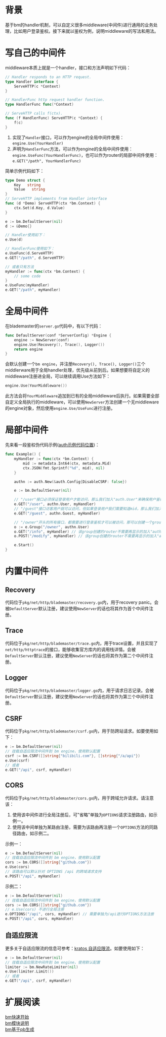 # 背景

基于bm的handler机制，可以自定义很多middleware(中间件)进行通用的业务处理，比如用户登录鉴权。接下来就以鉴权为例，说明middleware的写法和用法。

# 写自己的中间件

middleware本质上就是一个handler，接口和方法声明如下代码：

```go
// Handler responds to an HTTP request.
type Handler interface {
	ServeHTTP(c *Context)
}

// HandlerFunc http request handler function.
type HandlerFunc func(*Context)

// ServeHTTP calls f(ctx).
func (f HandlerFunc) ServeHTTP(c *Context) {
	f(c)
}
```

1. 实现了`Handler`接口，可以作为engine的全局中间件使用：`engine.Use(YourHandler)`
2. 声明为`HandlerFunc`方法，可以作为engine的全局中间件使用：`engine.UseFunc(YourHandlerFunc)`，也可以作为router的局部中间件使用：`e.GET("/path", YourHandlerFunc)`

简单示例代码如下：

```go
type Demo struct {
	Key   string
	Value   string
}
// ServeHTTP implements from Handler interface
func (d *Demo) ServeHTTP(ctx *bm.Context) {
	ctx.Set(d.Key, d.Value)
}

e := bm.DefaultServer(nil)
d := &Demo{}

// Handler使用如下：
e.Use(d)

// HandlerFunc使用如下：
e.UseFunc(d.ServeHTTP)
e.GET("/path", d.ServeHTTP)

// 或者只有方法
myHandler := func(ctx *bm.Context) {
    // some code
}
e.UseFunc(myHandler)
e.GET("/path", myHandler)
```

# 全局中间件

在blademaster的`server.go`代码中，有以下代码：

```go
func DefaultServer(conf *ServerConfig) *Engine {
	engine := NewServer(conf)
	engine.Use(Recovery(), Trace(), Logger())
	return engine
}
```

会默认创建一个`bm engine`，并注册`Recovery(), Trace(), Logger()`三个middlerware用于全局handler处理，优先级从前到后。如果想要将自定义的middleware注册进全局，可以继续调用Use方法如下：

```go
engine.Use(YourMiddleware())
```

此方法会将`YourMiddleware`追加到已有的全局middleware后执行。如果需要全部自定义全局执行的middleware，可以使用`NewServer`方法创建一个无middleware的engine对象，然后使用`engine.Use/UseFunc`进行注册。

# 局部中间件

先来看一段鉴权伪代码示例([auth示例代码位置](https://github.com/VurtneYang/kratos/tree/master/example/blademaster/middleware/auth))：

```go
func Example() {
	myHandler := func(ctx *bm.Context) {
		mid := metadata.Int64(ctx, metadata.Mid)
		ctx.JSON(fmt.Sprintf("%d", mid), nil)
	}

	authn := auth.New(&auth.Config{DisableCSRF: false})

	e := bm.DefaultServer(nil)

	// "/user"接口必须保证登录用户才能访问，那么我们加入"auth.User"来确保用户鉴权通过，才能进入myHandler进行业务逻辑处理
	e.GET("/user", authn.User, myHandler)
	// "/guest"接口访客用户就可以访问，但如果登录用户我们需要知道mid，那么我们加入"auth.Guest"来尝试鉴权获取mid，但肯定会继续执行myHandler进行业务逻辑处理
	e.GET("/guest", authn.Guest, myHandler)

    // "/owner"开头的所有接口，都需要进行登录鉴权才可以被访问，那可以创建一个group并加入"authn.User"
	o := e.Group("/owner", authn.User)
	o.GET("/info", myHandler) // 该group创建的router不需要再显示的加入"authn.User"
	o.POST("/modify", myHandler) // 该group创建的router不需要再显示的加入"authn.User"

	e.Start()
}
```

# 内置中间件

## Recovery

代码位于`pkg/net/http/blademaster/recovery.go`内，用于recovery panic。会被`DefaultServer`默认注册，建议使用`NewServer`的话也将其作为首个中间件注册。

## Trace

代码位于`pkg/net/http/blademaster/trace.go`内，用于trace设置，并且实现了`net/http/httptrace`的接口，能够收集官方库内的调用栈详情。会被`DefaultServer`默认注册，建议使用`NewServer`的话也将其作为第二个中间件注册。

## Logger

代码位于`pkg/net/http/blademaster/logger.go`内，用于请求日志记录。会被`DefaultServer`默认注册，建议使用`NewServer`的话也将其作为第三个中间件注册。

## CSRF

代码位于`pkg/net/http/blademaster/csrf.go`内，用于防跨站请求。如要使用如下：

```go
e := bm.DefaultServer(nil)
// 挂载自适应限流中间件到 bm engine，使用默认配置
csrf := bm.CSRF([]string{"bilibili.com"}, []string{"/a/api"})
e.Use(csrf)
// 或者
e.GET("/api", csrf, myHandler)
```

## CORS

代码位于`pkg/net/http/blademaster/cors.go`内，用于跨域允许请求。请注意该：
1. 使用该中间件进行全局注册后，可"省略"单独为`OPTIONS`请求注册路由，如示例一。
2. 使用该中间单独为某路由注册，需要为该路由再注册一个`OPTIONS`方法的同路径路由，如示例二。

示例一：
```go
e := bm.DefaultServer(nil)
// 挂载自适应限流中间件到 bm engine，使用默认配置
cors := bm.CORS([]string{"github.com"})
e.Use(cors)
// 该路由可以默认针对 OPTIONS /api 的跨域请求支持
e.POST("/api", myHandler)
```

示例二：
```go
e := bm.DefaultServer(nil)
// 挂载自适应限流中间件到 bm engine，使用默认配置
cors := bm.CORS([]string{"github.com"})
// e.Use(cors) 不进行全局注册
e.OPTIONS("/api", cors, myHandler) // 需要单独为/api进行OPTIONS方法注册
e.POST("/api", cors, myHandler)
```

## 自适应限流

更多关于自适应限流的信息可参考：[kratos 自适应限流](ratelimit.md)。如要使用如下：

```go
e := bm.DefaultServer(nil)
// 挂载自适应限流中间件到 bm engine，使用默认配置
limiter := bm.NewRateLimiter(nil)
e.Use(limiter.Limit())
// 或者
e.GET("/api", csrf, myHandler)
```

# 扩展阅读

[bm快速开始](blademaster-quickstart.md)   
[bm模块说明](blademaster-mod.md)  
[bm基于pb生成](blademaster-pb.md)  

